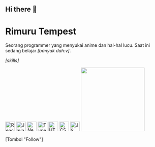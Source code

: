## Hi there 👋

<!--
**Bilhaq12/Bilhaq12** is a ✨ _special_ ✨ repository because its `README.md` (this file) appears on your GitHub profile.

Here are some ideas to get you started:

- 🔭 I’m currently working on ...
- 🌱 I’m currently learning ...
- 👯 I’m looking to collaborate on ...
- 🤔 I’m looking for help with ...
- 💬 Ask me about ...
- 📫 How to reach me: ...
- 😄 Pronouns: ...
- ⚡ Fun fact: ...
-->
# Rimuru Tempest

Seorang programmer yang menyukai anime dan hal-hal lucu. Saat ini sedang belajar *[banyak dah:v]*.

*[skills]*

<img src="https://cdn-icons-png.flaticon.com/512/7409/7409676.png" alt="React" width="30" height="30">
<img src="https://cdn-icons-png.flaticon.com/512/919/919825.png" alt="JavaScript" width="30" height="30">
<img src="https://cdn-icons-png.flaticon.com/512/5969/5969753.png" alt="Next.js" width="30" height="30">
<img src="https://cdn-icons-png.flaticon.com/512/806/806294.png" alt="TypeScript" width="30" height="30">
<img src="https://cdn-icons-png.flaticon.com/512/888/888858.png" alt="HTML" width="30" height="30">
<img src="https://cdn-icons-png.flaticon.com/512/941/941210.png" alt="CSS" width="30" height="30">
<img src="https://cdn-icons-png.flaticon.com/512/919/919825.png" alt="JS" width="30" height="30">

<img src="link GIF Rimuru" width="200">

[Tombol "Follow"]
